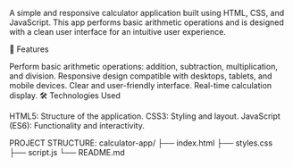 A simple and responsive calculator application built using HTML, CSS, and JavaScript. This app performs basic arithmetic operations and is designed with a clean user interface for an intuitive user experience.

🚀 Features

Perform basic arithmetic operations: addition, subtraction, multiplication, and division.
Responsive design compatible with desktops, tablets, and mobile devices.
Clear and user-friendly interface.
Real-time calculation display.
🛠️ Technologies Used

HTML5: Structure of the application.
CSS3: Styling and layout.
JavaScript (ES6): Functionality and interactivity.

PROJECT STRUCTURE:
calculator-app/
├── index.html
├── styles.css
├── script.js
└── README.md
